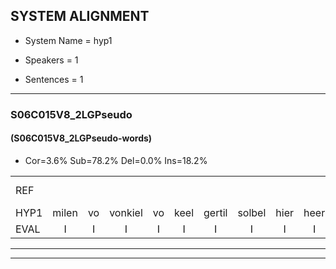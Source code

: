 
## SYSTEM ALIGNMENT

- System Name = hyp1

- Speakers = 1

- Sentences = 1

---

### S06C015V8_2LGPseudo

#### (S06C015V8_2LGPseudo-words)

- Cor=3.6%	Sub=78.2%	Del=0.0%	Ins=18.2%

|  |  |  |  |  |  |  |  |  |  |  |  |  |  |  |  |  |  |  |  |  |  |  |  |  |  |  |  |  |  |  |  |  |  |  |  |  |  |  |  |  |  |  |  |  |  |  |  |  |  |  |  |  |  |  |  |
|:--- |:---:|:---:|:---:|:---:|:---:|:---:|:---:|:---:|:---:|:---:|:---:|:---:|:---:|:---:|:---:|:---:|:---:|:---:|:---:|:---:|:---:|:---:|:---:|:---:|:---:|:---:|:---:|:---:|:---:|:---:|:---:|:---:|:---:|:---:|:---:|:---:|:---:|:---:|:---:|:---:|:---:|:---:|:---:|:---:|:---:|:---:|:---:|:---:|:---:|:---:|:---:|:---:|:---:|:---:|:---:|
| REF |  |  |  |  |  |  |  |  |  | millen | * | geutel | sjobel | ierpieuw | * | walaan*(walen) | erke | haweel | saarweng | gevicht | eemde | bepoud | orstalk | veten | gefouw | vurpaand | * | nizung | fiewon | vawaai | strellen*(strelen) | *(zweten) | zwieten | foetbans | oonste | muider | grijnken | * | schielstaug | *t | vloender | milste | * | veurder | kloeien | ulen | orponk |  | schodig | ijpo | menuur | spreikje | hiffreeuw | wooien | *s |
| HYP1 | milen | vo | vonkiel | vo | keel | gertil | solbel | hier | heer | heerpeel | heer | eel | walder | howeel | sarwen | geviht | enda | bepaald | oorstelt | veten? | geval | vilpand | én | e | zeur | femon | knren | kleuren | saai | strelen | zweeten | zwiet | voenbat | onster | metder | venken | geel | staan | brilsot | brilsroet | flonider | wilster | us | zerder | kloeien | joelen | orponk | schotig | i | p | me | nuuur | spreekje | ivreel | woorjen |
| EVAL | I | I | I | I | I | I | I | I | I | S | S | S | S | S | S | S | S | S | S | S | S | S | S | S | S | S | S | S | S | S | S | S | S | S | S | S | S | S | S | S | S | S | S | S |  | S |  | I | S | S | S | S | S | S | S |
---

---
